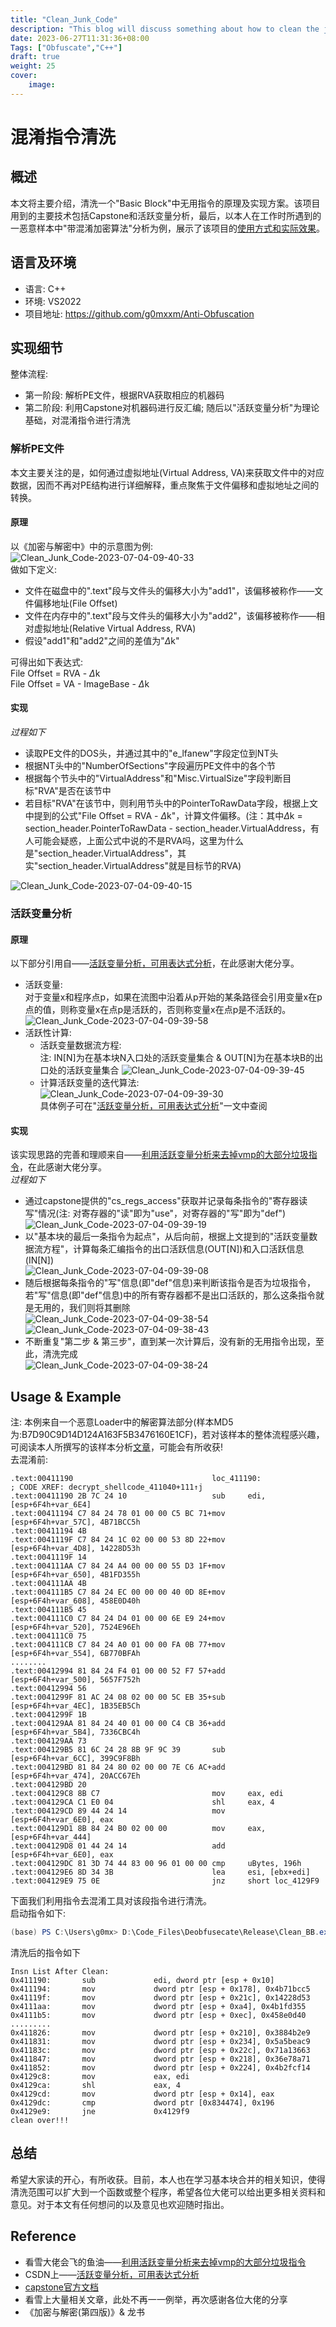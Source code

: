 ```yaml
---
title: "Clean_Junk_Code"
description: "This blog will discuss something about how to clean the junk code in a basic block!"
date: 2023-06-27T11:31:36+08:00
Tags: ["Obfuscate","C++"]
draft: true
weight: 25
cover: 
    image: 
---
```


# 混淆指令清洗
## 概述
本文将主要介绍，清洗一个"Basic Block"中无用指令的原理及实现方案。该项目用到的主要技术包括Capstone和活跃变量分析，最后，以本人在工作时所遇到的一恶意样本中"带混淆加密算法"分析为例，展示了该项目的[使用方式和实际效果](#usage--example)。  
## 语言及环境  
- 语言: C++
- 环境: VS2022
- 项目地址: https://github.com/g0mxxm/Anti-Obfuscation
## 实现细节
整体流程:
- 第一阶段: 解析PE文件，根据RVA获取相应的机器码
- 第二阶段: 利用Capstone对机器码进行反汇编; 随后以"活跃变量分析"为理论基础，对混淆指令进行清洗

### 解析PE文件  
本文主要关注的是，如何通过虚拟地址(Virtual Address, VA)来获取文件中的对应数据，因而不再对PE结构进行详细解释，重点聚焦于文件偏移和虚拟地址之间的转换。  
#### 原理  
以《加密与解密中》中的示意图为例:  
![Clean_Junk_Code-2023-07-04-09-40-33](https://g0mx-picbed.oss-cn-beijing.aliyuncs.com/blogs/pictures/Clean_Junk_Code-2023-07-04-09-40-33.png)  
做如下定义:  
* 文件在磁盘中的".text"段与文件头的偏移大小为"add1"，该偏移被称作——文件偏移地址(File Offset)
* 文件在内存中的".text"段与文件头的偏移大小为"add2"，该偏移被称作——相对虚拟地址(Relative Virtual Address, RVA)
* 假设"add1"和"add2"之间的差值为"$\Delta$k"  

可得出如下表达式:  
File Offset = RVA - $\Delta$k  
File Offset = VA - ImageBase - $\Delta$k  

#### 实现  
*过程如下* 
* 读取PE文件的DOS头，并通过其中的"e_lfanew"字段定位到NT头
* 根据NT头中的"NumberOfSections"字段遍历PE文件中的各个节  
* 根据每个节头中的"VirtualAddress"和"Misc.VirtualSize"字段判断目标"RVA"是否在该节中
* 若目标"RVA"在该节中，则利用节头中的PointerToRawData字段，根据上文中提到的公式"File Offset = RVA - $\Delta$k"，计算文件偏移。(注：其中$\Delta$k = section_header.PointerToRawData - section_header.VirtualAddress，有人可能会疑惑，上面公式中说的不是RVA吗，这里为什么是"section_header.VirtualAddress"，其实"section_header.VirtualAddress"就是目标节的RVA)

![Clean_Junk_Code-2023-07-04-09-40-15](https://g0mx-picbed.oss-cn-beijing.aliyuncs.com/blogs/pictures/Clean_Junk_Code-2023-07-04-09-40-15.png)  

### 活跃变量分析
#### 原理  
以下部分引用自——[活跃变量分析，可用表达式分析](https://blog.csdn.net/weixin_42815609/article/details/108022060)，在此感谢大佬分享。  
* 活跃变量:  
对于变量x和程序点p，如果在流图中沿着从p开始的某条路径会引用变量x在p点的值，则称变量x在点p是活跃的，否则称变量x在点p是不活跃的。  
![Clean_Junk_Code-2023-07-04-09-39-58](https://g0mx-picbed.oss-cn-beijing.aliyuncs.com/blogs/pictures/Clean_Junk_Code-2023-07-04-09-39-58.png)  
* 活跃性计算:  
  * 活跃变量数据流方程:  
  注: IN[N]为在基本块N入口处的活跃变量集合 & OUT[N]为在基本块B的出口处的活跃变量集合
  ![Clean_Junk_Code-2023-07-04-09-39-45](https://g0mx-picbed.oss-cn-beijing.aliyuncs.com/blogs/pictures/Clean_Junk_Code-2023-07-04-09-39-45.png)  
  * 计算活跃变量的迭代算法:    
  ![Clean_Junk_Code-2023-07-04-09-39-30](https://g0mx-picbed.oss-cn-beijing.aliyuncs.com/blogs/pictures/Clean_Junk_Code-2023-07-04-09-39-30.png)  
  具体例子可在"[活跃变量分析，可用表达式分析](https://blog.csdn.net/weixin_42815609/article/details/108022060)"一文中查阅

#### 实现  
该实现思路的完善和理顺来自——[利用活跃变量分析来去掉vmp的大部分垃圾指令](https://bbs.kanxue.com/thread-265950.htm)，在此感谢大佬分享。  
*过程如下*  
* 通过capstone提供的"cs_regs_access"获取并记录每条指令的"寄存器读写"情况(注: 对寄存器的"读"即为"use"，对寄存器的"写"即为"def")  
  ![Clean_Junk_Code-2023-07-04-09-39-19](https://g0mx-picbed.oss-cn-beijing.aliyuncs.com/blogs/pictures/Clean_Junk_Code-2023-07-04-09-39-19.png)  
* 以"基本块的最后一条指令为起点"，从后向前，根据上文提到的"活跃变量数据流方程"，计算每条汇编指令的出口活跃信息(OUT[N])和入口活跃信息(IN[N])  
  ![Clean_Junk_Code-2023-07-04-09-39-08](https://g0mx-picbed.oss-cn-beijing.aliyuncs.com/blogs/pictures/Clean_Junk_Code-2023-07-04-09-39-08.png)  
* 随后根据每条指令的"写"信息(即"def"信息)来判断该指令是否为垃圾指令，若"写"信息(即"def"信息)中的所有寄存器都不是出口活跃的，那么这条指令就是无用的，我们则将其删除  
  ![Clean_Junk_Code-2023-07-04-09-38-54](https://g0mx-picbed.oss-cn-beijing.aliyuncs.com/blogs/pictures/Clean_Junk_Code-2023-07-04-09-38-54.png)  
  ![Clean_Junk_Code-2023-07-04-09-38-43](https://g0mx-picbed.oss-cn-beijing.aliyuncs.com/blogs/pictures/Clean_Junk_Code-2023-07-04-09-38-43.png)  
* 不断重复"第二步 & 第三步"，直到某一次计算后，没有新的无用指令出现，至此，清洗完成  
  ![Clean_Junk_Code-2023-07-04-09-38-24](https://g0mx-picbed.oss-cn-beijing.aliyuncs.com/blogs/pictures/Clean_Junk_Code-2023-07-04-09-38-24.png)  

## Usage & Example  
注: 本例来自一个恶意Loader中的解密算法部分(样本MD5为:B7D90C9D14D124A163F5B3476160E1CF)，若对该样本的整体流程感兴趣，可阅读本人所撰写的该样本分析[文章](https://g0mx.netlify.app/blog/fickerstealer/)，可能会有所收获!  
去混淆前:  
```x86asm
.text:00411190                               loc_411190:                   ; CODE XREF: decrypt_shellcode_411040+111↑j
.text:00411190 2B 7C 24 10                   sub     edi, [esp+6F4h+var_6E4]
.text:00411194 C7 84 24 78 01 00 00 C5 BC 71+mov     [esp+6F4h+var_57C], 4B71BCC5h
.text:00411194 4B
.text:0041119F C7 84 24 1C 02 00 00 53 8D 22+mov     [esp+6F4h+var_4D8], 14228D53h
.text:0041119F 14
.text:004111AA C7 84 24 A4 00 00 00 55 D3 1F+mov     [esp+6F4h+var_650], 4B1FD355h
.text:004111AA 4B
.text:004111B5 C7 84 24 EC 00 00 00 40 0D 8E+mov     [esp+6F4h+var_608], 458E0D40h
.text:004111B5 45
.text:004111C0 C7 84 24 D4 01 00 00 6E E9 24+mov     [esp+6F4h+var_520], 7524E96Eh
.text:004111C0 75
.text:004111CB C7 84 24 A0 01 00 00 FA 0B 77+mov     [esp+6F4h+var_554], 6B770BFAh
........
.text:00412994 81 84 24 F4 01 00 00 52 F7 57+add     [esp+6F4h+var_500], 5657F752h
.text:00412994 56
.text:0041299F 81 AC 24 08 02 00 00 5C EB 35+sub     [esp+6F4h+var_4EC], 1B35EB5Ch
.text:0041299F 1B
.text:004129AA 81 84 24 40 01 00 00 C4 CB 36+add     [esp+6F4h+var_5B4], 7336CBC4h
.text:004129AA 73
.text:004129B5 81 6C 24 28 8B 9F 9C 39       sub     [esp+6F4h+var_6CC], 399C9F8Bh
.text:004129BD 81 84 24 80 02 00 00 7E C6 AC+add     [esp+6F4h+var_474], 20ACC67Eh
.text:004129BD 20
.text:004129C8 8B C7                         mov     eax, edi
.text:004129CA C1 E0 04                      shl     eax, 4
.text:004129CD 89 44 24 14                   mov     [esp+6F4h+var_6E0], eax
.text:004129D1 8B 84 24 B0 02 00 00          mov     eax, [esp+6F4h+var_444]
.text:004129D8 01 44 24 14                   add     [esp+6F4h+var_6E0], eax
.text:004129DC 81 3D 74 44 83 00 96 01 00 00 cmp     uBytes, 196h
.text:004129E6 8D 34 3B                      lea     esi, [ebx+edi]
.text:004129E9 75 0E                         jnz     short loc_4129F9
```  

下面我们利用指令去混淆工具对该段指令进行清洗。  
启动指令如下: 
```ps1
(base) PS C:\Users\g0mx> D:\Code_Files\Deobfusecate\Release\Clean_BB.exe -f D:\Malware_Analysis\packer\packer\mal_packer -s "411190" -e "4129EB"
```

清洗后的指令如下
```x86asm
Insn List After Clean:
0x411190:       sub             edi, dword ptr [esp + 0x10]
0x411194:       mov             dword ptr [esp + 0x178], 0x4b71bcc5
0x41119f:       mov             dword ptr [esp + 0x21c], 0x14228d53
0x4111aa:       mov             dword ptr [esp + 0xa4], 0x4b1fd355
0x4111b5:       mov             dword ptr [esp + 0xec], 0x458e0d40
.........
0x411826:       mov             dword ptr [esp + 0x210], 0x3884b2e9
0x411831:       mov             dword ptr [esp + 0x234], 0x5a5beac9
0x41183c:       mov             dword ptr [esp + 0x22c], 0x71a13663
0x411847:       mov             dword ptr [esp + 0x218], 0x36e78a71
0x411852:       mov             dword ptr [esp + 0x224], 0x4b2fcf14
0x4129c8:       mov             eax, edi
0x4129ca:       shl             eax, 4
0x4129cd:       mov             dword ptr [esp + 0x14], eax
0x4129dc:       cmp             dword ptr [0x834474], 0x196
0x4129e9:       jne             0x4129f9
clean over!!!
```
## 总结  
希望大家读的开心，有所收获。目前，本人也在学习基本块合并的相关知识，使得清洗范围可以扩大到一个函数或整个程序，希望各位大佬可以给出更多相关资料和意见。对于本文有任何想问的以及意见也欢迎随时指出。

## Reference  
* 看雪大佬会飞的鱼油——[利用活跃变量分析来去掉vmp的大部分垃圾指令](https://bbs.kanxue.com/thread-265950.htm)  
* CSDN上——[活跃变量分析，可用表达式分析](https://blog.csdn.net/weixin_42815609/article/details/108022060)
* [capstone官方文档](https://www.capstone-engine.org/)
* 看雪上大量相关文章，此处不再一一例举，再次感谢各位大佬的分享
* 《加密与解密(第四版)》& 龙书

